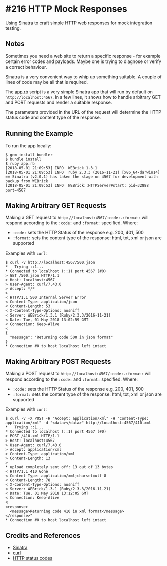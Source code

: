 # #216 HTTP Mock Responses

Using Sinatra to craft simple HTTP web responses for mock integration testing.

## Notes

Sometimes you need a web site to return a specific response - for example certain error codes and payloads.
Maybe one is trying to diagnose or verify a correct behaviour.

Sinatra is a very convenient way to whip up something suitable.
A couple of lines of code may be all that is required.

The [app.rb](./app.rb) script is a very simple Sinatra app that will run by default on `http://localhost:4567`.
In a few lines, it shows how to handle arbitrary GET and PORT requests and render a suitable response.

The parameters provided in the URL of the request will determine the HTTP status code and content type of the response.

## Running the Example

To run the app locally:

    $ gem install bundler
    $ bundle install
    $ ruby app.rb
    [2018-05-01 21:09:53] INFO  WEBrick 1.3.1
    [2018-05-01 21:09:53] INFO  ruby 2.3.3 (2016-11-21) [x86_64-darwin14]
    == Sinatra (v2.0.1) has taken the stage on 4567 for development with backup from WEBrick
    [2018-05-01 21:09:53] INFO  WEBrick::HTTPServer#start: pid=32888 port=4567

## Making Arbitrary GET Requests

Making a GET request to `http://localhost:4567/:code:.:format:` will respond according to the `:code:` and `:format:` specified. Where:

* `:code:` sets the HTTP Status of the response e.g. 200, 401, 500
* `:format:` sets the content type of the response: html, txt, xml or json are supported

Examples with `curl`:

    $ curl -v http://localhost:4567/500.json
    *   Trying ::1...
    * Connected to localhost (::1) port 4567 (#0)
    > GET /500.json HTTP/1.1
    > Host: localhost:4567
    > User-Agent: curl/7.43.0
    > Accept: */*
    >
    < HTTP/1.1 500 Internal Server Error
    < Content-Type: application/json
    < Content-Length: 53
    < X-Content-Type-Options: nosniff
    < Server: WEBrick/1.3.1 (Ruby/2.3.3/2016-11-21)
    < Date: Tue, 01 May 2018 13:02:59 GMT
    < Connection: Keep-Alive
    <
    {
      "message": "Returning code 500 in json format"
    }
    * Connection #0 to host localhost left intact

## Making Arbitrary POST Requests

Making a POST request to `http://localhost:4567/:code:.:format:` will respond according to the `:code:` and `:format:` specified. Where:

* `:code:` sets the HTTP Status of the response e.g. 200, 401, 500
* `:format:` sets the content type of the response: html, txt, xml or json are supported

Examples with `curl`:

    $ curl -v -X POST -H "Accept: application/xml" -H "Content-Type: application/xml" -d "<data></data>" http://localhost:4567/410.xml
    *   Trying ::1...
    * Connected to localhost (::1) port 4567 (#0)
    > POST /410.xml HTTP/1.1
    > Host: localhost:4567
    > User-Agent: curl/7.43.0
    > Accept: application/xml
    > Content-Type: application/xml
    > Content-Length: 13
    >
    * upload completely sent off: 13 out of 13 bytes
    < HTTP/1.1 410 Gone
    < Content-Type: application/xml;charset=utf-8
    < Content-Length: 78
    < X-Content-Type-Options: nosniff
    < Server: WEBrick/1.3.1 (Ruby/2.3.3/2016-11-21)
    < Date: Tue, 01 May 2018 13:12:05 GMT
    < Connection: Keep-Alive
    <
    <response>
      <message>Returning code 410 in xml format</message>
    </response>"
    * Connection #0 to host localhost left intact

## Credits and References

* [Sinatra](http://sinatrarb.com/)
* [curl](https://curl.haxx.se/)
* [HTTP status codes](https://en.wikipedia.org/wiki/List_of_HTTP_status_codes)
